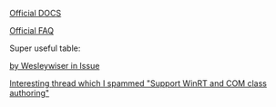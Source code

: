 [Official DOCS](https://microsoft.github.io/windows-docs-rs/)

[Official FAQ](https://github.com/microsoft/windows-rs/blob/master/docs/FAQ.md)


Super useful table:

[by Wesleywiser in Issue](https://github.com/microsoft/windows-rs/issues/1647#issuecomment-1085005439)

[Interesting thread which I spammed "Support WinRT and COM class authoring"](https://github.com/microsoft/windows-rs/issues/1094)